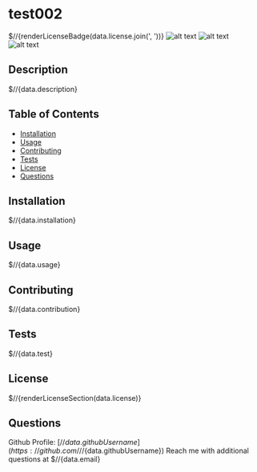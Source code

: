 # test002

  $//{renderLicenseBadge(data.license.join(', '))}
  ![alt text](https://img.shields.io/static/v1?label=licence&message=GNU%20AGPLv3&color=GREEN) ![alt text](https://img.shields.io/static/v1?label=licence&message=Mozilla%20Public%20License%202.0&color=GREEN) ![alt text](https://img.shields.io/static/v1?label=licence&message=Apache%20License%202.0&color=GREEN) 


  ## Description
  $//{data.description}


  ## Table of Contents
  * [Installation](#Installation)
  * [Usage](#usage)
  * [Contributing](#Contributing)
  * [Tests](#Tests)
  * [License](#license)
  * [Questions](#Questions)


  ## Installation
  $//{data.installation}


  ## Usage
  $//{data.usage}

  
  ## Contributing
  $//{data.contribution}


  ## Tests
  $//{data.test}


  ## License
  $//{renderLicenseSection(data.license)}


  ## Questions
  Github Profile: [$//{data.githubUsername}](https://github.com/$//{data.githubUsername})
  Reach me with additional questions at $//{data.email}
